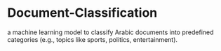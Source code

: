 # Document-Classification
a machine learning model to classify Arabic documents into predefined categories (e.g., topics like sports, politics, entertainment).
